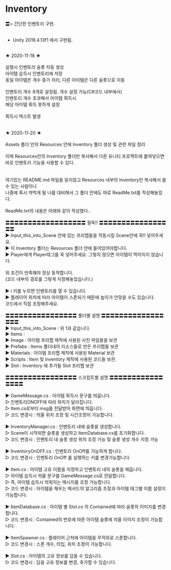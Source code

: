# Inventory
〓> 간단한 인벤토리 구현.<br>
<br>
- Unity 2019.4.13f1 에서 구현됨.<br>
<br>
★ 2020-11-18 ★ <br>
<br>
실행시 인벤토리 슬롯 자동 생성<br>
아이템 습득시 인벤토리에 저장<br>
동일 아이템은 개수 증가 처리, 다른 아이템은 다른 슬롯으로 이동<br>
<br>
인벤토리 개수 8개로 설정됨. 개수 설정 가능(C#코드 내부에서)<br>
인벤토리 개수 초과해서 아이템 획득시 <br>
해당 아이템 획득 못하게 설정<br>
<br>
획득시 텍스트 발생<br>
<br>
<br>
★ 2020-11-20 ★ <br>
<br>
Assets 폴더 안의 Resources 안에 Inventory 폴더 생성 및 관련 파일 정리<br>
<br>
이제 Resources안의 Inventory 폴더만 복사해서 다른 유니티 프로젝트에 붙여넣으면<br>
바로 인벤토리 기능을 사용할 수 있다. <br>
<br>
<br>
여기있는 README.md 파일을 읽지않고 Resources 내부의 Inventory만 복사해서 쓸 수 있는 사람이나<br>
나중에 혹시 까먹게 될 나를 대비해서 그 폴더 안에도 따로 ReadMe.txt를 작성해놓았다.
<br>
<br>
ReadMe.txt의 내용은 아래와 같이 작성했다..<br>
<br>
〓〓〓〓〓〓〓〓〓〓〓〓〓〓〓〓〓〓 필독!! 〓〓〓〓〓〓〓〓〓〓〓〓〓〓〓〓〓<br>
▶ Input_this_into_Scene 안에 있는 프리팹들을 작동시킬 Scene안에 꼭!! 넣어주세요.<br>
▶ 이 Inventory 폴더는 Resources 폴더 안에 들어있어야합니다.<br>
▶ Player에게 Player태그를 꼭 넣어주세요. 그렇지 않으면 아이템이 먹어지지 않습니다.<br>
<br>
     위 조건이 만족해야 정상 동작합니다.<br>
     (코드 내부의 경로를 그렇게 지정해놓았습니다.)<br>
<br>
▶ i 키를 누르면 인벤토리를 열 수 있습니다.<br>
▶ 플레이어 위치에 따라 아이템이 스폰되기 때문에 높이가 안맞을 수도 있습니다.<br>
    코드에서 직접 조정해주세요.  <br>
<br>
〓〓〓〓〓〓〓〓〓〓〓〓〓〓〓〓 폴더별 설명 〓〓〓〓〓〓〓〓〓〓〓〓〓〓〓〓〓<br>
▶ Input_this_into_Scene : 위 1과 같습니다.<br>
▶ Items :     <br>
      ▶ Image : 아이템 프리팹 제작에 사용된 사진 파일들을 보관<br>
      ▶ Prefabs : Items 폴더내의 리소스들로 만든 프리팹들 보관<br>
      ▶ Materials : 아이템 프리팹 제작에 사용된 Material 보관 <br>
▶ Scripts : Item 및 Inventory 제작에 사용된 코드들 보관.<br>
▶ Slot : Inventory 에 추가될 Slot 프리팹 보관<br>
<br>
〓〓〓〓〓〓〓〓〓〓〓〓〓〓〓〓 스크립트별 설명 〓〓〓〓〓〓〓〓〓〓〓〓〓〓〓〓<br>
<br>
▶ GameMessage.cs  :  아이템 획득시 문구를 띄웁니다. <br>
 ▷ 인벤토리ONOFF에 따라 위치가 달라집니다.<br>
 ▷ Item.cs로부터 msg를 전달받아 화면에 띄웁니다.<br>
 ▷ 코드 변경시 : 띄울 위치 조정 및 시간조정이 가능합니다.<br>
<br>
▶ InventoryManager.cs  :  인벤토리 내에 슬롯을 생성합니다.<br>
 ▷ Scene이 시작되면 슬롯을 생성하고 ItemDatabase.cs를 초기화합니다.<br>
 ▷ 코드 변경시 : 인벤토리 내 슬롯 생성 위치 조정 가능 및 슬롯 생성 개수 지정 가능<br>
<br>
▶ InventoryOnOFF.cs  :  인벤토리 OnOff를 가능하게 합니다. <br>
 ▷ 코드 변경시 : 인벤토리 OnOff 를 실행하는 키를 변경가능합니다.<br>
<br>
▶ Item.cs  :  아이템 고유 이름을 지정하고 인벤토리 내의 슬롯을 채웁니다.<br>
 ▷ 아이템 습득시 띄울 문구를 GameMessage.cs로 전달합니다. <br>
 ▷ 즉, 아이템 습득시 띄워지는 메시지를 조정 가능합니다.<br>
 ▷ 코드 변경시 : 아이템을 채우는 메서드의 알고리즘 조정과 아이템 태그별 이름 설정이 가능합니다.<br>
<br>
▶ ItemDatabase.cs  :  아이템 별 Slot.cs 의 Contained에 따라 슬롯의 이미지를 변경합니다.<br>
 ▷ 코드 변경시 : Contained의 번호에 따른 아이템 슬롯에 띄울 이미지 조정이 가능합니다.<br>
<br>
▶ ItemSpawner.cs  :   플레이어 근처에 아이템을 무작위로 스폰합니다.<br>
 ▷ 코드 변경시 : 스폰 개수, 타입, 위치 조정이 가능합니다.<br>
<br>
▶ Slot.cs  :  아이템의 고유 정보를 담을 수 있습니다.<br>
 ▷ 코드 변경시 : 담을 고유 정보를 변경, 추가할 수 있습니다.<br>
<br>
<br>

